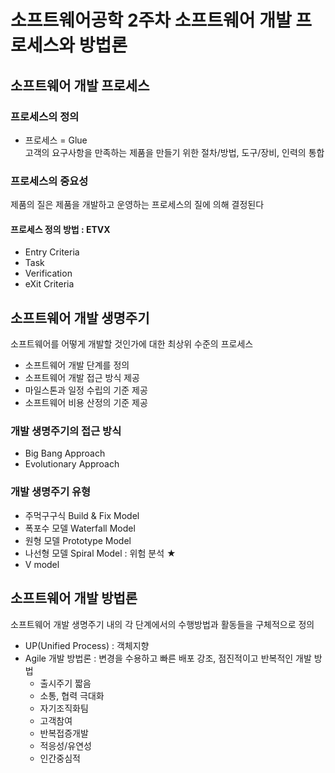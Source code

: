 # 소프트웨어공학 2주차 소프트웨어 개발 프로세스와 방법론

## 소프트웨어 개발 프로세스

### 프로세스의 정의
- 프로세스 = Glue <br>
고객의 요구사항을 만족하는 제품을 만들기 위한 절차/방법, 도구/장비, 인력의 통합

### 프로세스의 중요성
제품의 질은 제품을 개발하고 운영하는 프로세스의 질에 의해 결정된다 

#### 프로세스 정의 방법 : ETVX
- Entry Criteria
- Task
- Verification
- eXit Criteria

## 소프트웨어 개발 생명주기
소프트웨어를 어떻게 개발할 것인가에 대한 최상위 수준의 프로세스
- 소프트웨어 개발 단계를 정의
- 소프트웨어 개발 접근 방식 제공
- 마일스톤과 일정 수립의 기준 제공
- 소프트웨어 비용 산정의 기준 제공

### 개발 생명주기의 접근 방식
- Big Bang Approach
- Evolutionary Approach

### 개발 생명주기 유형
- 주먹구구식 Build & Fix Model
- 폭포수 모델 Waterfall Model
- 원형 모델 Prototype Model 
- 나선형 모델 Spiral Model : 위험 분석 ★
- V model

## 소프트웨어 개발 방법론
소프트웨어 개발 생명주기 내의 각 단계에서의 수행방법과 활동들을 구체적으로 정의
- UP(Unified Process) : 객체지향
- Agile 개발 방법론 : 변경을 수용하고 빠른 배포 강조, 점진적이고 반복적인 개발 방법
  - 출시주기 짧음
  - 소통, 협력 극대화
  - 자기조직화팀
  - 고객참여
  - 반복접증개발
  - 적응성/유연성
  - 인간중심적
























